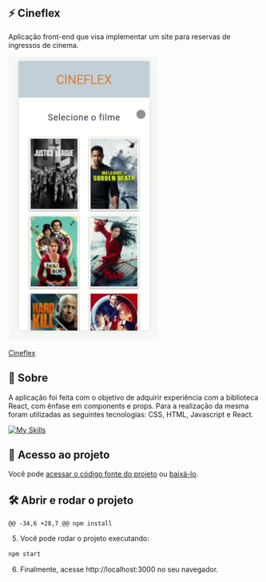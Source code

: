   ## ⚡️ Cineflex

<p>Aplicação front-end que visa implementar um site para reservas de ingressos de cinema.</p>

<img src=src/img/cineflex.gif  width="300" />

[Cineflex](https://projeto8-zaprecall-livid.vercel.app/)

## 📝 Sobre

<p>A aplicação foi feita com o objetivo de adquirir experiência com a biblioteca React, com ênfase em components e props.
Para a realização da mesma foram utilizadas as seguintes tecnologias: CSS, HTML, Javascript e React.
</p>

[![My Skills](https://skills.thijs.gg/icons?i=html,css,javascript,react&theme=light)](https://skills.thijs.gg)

## 📁 Acesso ao projeto

Você pode [acessar o código fonte do projeto](https://github.com/ccarlaa/projeto9-cineflex) ou [baixá-lo](https://github.com/ccarlaa/projeto9-cineflex/archive/refs/heads/main.zip).

## 🛠️ Abrir e rodar o projeto

	@@ -34,6 +28,7 @@ npm install
5. Você  pode rodar o projeto executando:

```bash
npm start
```
6. Finalmente, acesse http://localhost:3000 no seu navegador.
